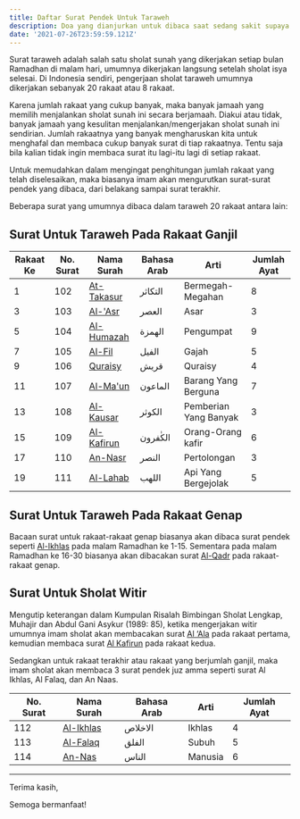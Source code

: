 ```yaml
---
title: Daftar Surat Pendek Untuk Taraweh
description: Doa yang dianjurkan untuk dibaca saat sedang sakit supaya cepat sembuh
date: '2021-07-26T23:59:59.121Z'
---
```


Surat taraweh adalah salah satu sholat sunah yang dikerjakan setiap bulan Ramadhan di malam hari, umumnya dikerjakan langsung setelah sholat isya selesai.
Di Indonesia sendiri, pengerjaan sholat taraweh umumnya dikerjakan sebanyak 20 rakaat atau 8 rakaat.

Karena jumlah rakaat yang cukup banyak, maka banyak jamaah yang memilih menjalankan sholat sunah ini secara berjamaah.
Diakui atau tidak, banyak jamaah yang kesulitan menjalankan/mengerjakan sholat sunah ini sendirian. Jumlah rakaatnya yang banyak mengharuskan kita untuk menghafal dan membaca cukup banyak surat di tiap rakaatnya.
Tentu saja bila kalian tidak ingin membaca surat itu lagi-itu lagi di setiap rakaat.

Untuk memudahkan dalam mengingat penghitungan jumlah rakaat yang telah diselesaikan, maka biasanya imam akan mengurutkan surat-surat pendek yang dibaca, dari belakang sampai surat terakhir.

Beberapa surat yang umumnya dibaca dalam taraweh 20 rakaat antara lain:

## Surat Untuk Taraweh Pada Rakaat Ganjil

<div class="table-wrapper" markdown="block">
  <table>
    <thead>
      <tr>
        <th>Rakaat Ke</th>
        <th>No. Surat</th>
        <th>Nama Surah</th>
        <th>Bahasa Arab</th>
        <th>Arti</th>
        <th>Jumlah Ayat</th>
      </tr>
    </thead>
    <tbody>
      <tr>
        <td>1</td>
        <td>102</td>
        <td>
          <a href="https://www.baca-quran.id/102/" rel="nofollow">At-Takasur</a>
        </td>
        <td>التكاثر</td>
        <td>Bermegah-Megahan</td>
        <td>8</td>
      </tr>
      <tr>
        <td>3</td>
        <td>103</td>
        <td>
          <a href="https://www.baca-quran.id/103/" rel="nofollow">Al-'Asr</a>
        </td>
        <td>العصر</td>
        <td>Asar</td>
        <td>3</td>
      </tr>
      <tr>
        <td>5</td>
        <td>104</td>
        <td>
          <a href="https://www.baca-quran.id/104/" rel="nofollow">Al-Humazah</a>
        </td>
        <td>الهمزة</td>
        <td>Pengumpat</td>
        <td>9</td>
      </tr>
      <tr>
        <td>7</td>
        <td>105</td>
        <td>
          <a href="https://www.baca-quran.id/105/" rel="nofollow">Al-Fil</a>
        </td>
        <td>الفيل</td>
        <td>Gajah</td>
        <td>5</td>
      </tr>
      <tr>
        <td>9</td>
        <td>106</td>
        <td>
          <a href="https://www.baca-quran.id/106/" rel="nofollow">Quraisy</a>
        </td>
        <td>قريش</td>
        <td>Quraisy</td>
        <td>4</td>
      </tr>
      <tr>
        <td>11</td>
        <td>107</td>
        <td>
          <a href="https://www.baca-quran.id/107/" rel="nofollow">Al-Ma'un</a>
        </td>
        <td>الماعون</td>
        <td>Barang Yang Berguna</td>
        <td>7</td>
      </tr>
      <tr>
        <td>13</td>
        <td>108</td>
        <td>
          <a href="https://www.baca-quran.id/108/" rel="nofollow">Al-Kausar</a>
        </td>
        <td>الكوثر</td>
        <td>Pemberian Yang Banyak</td>
        <td>3</td>
      </tr>
      <tr>
        <td>15</td>
        <td>109</td>
        <td>
          <a href="https://www.baca-quran.id/109/" rel="nofollow">Al-Kafirun</a>
        </td>
        <td>الكٰفرون</td>
        <td>Orang-Orang kafir</td>
        <td>6</td>
      </tr>
      <tr>
        <td>17</td>
        <td>110</td>
        <td>
          <a href="https://www.baca-quran.id/110/" rel="nofollow">An-Nasr</a>
        </td>
        <td>النصر</td>
        <td>Pertolongan</td>
        <td>3</td>
      </tr>
      <tr>
        <td>19</td>
        <td>111</td>
        <td>
          <a href="https://www.baca-quran.id/111/" rel="nofollow">Al-Lahab</a>
        </td>
        <td>اللهب</td>
        <td>Api Yang Bergejolak</td>
        <td>5</td>
      </tr>
    </tbody>
  </table>
</div>

## Surat Untuk Taraweh Pada Rakaat Genap

Bacaan surat untuk rakaat-rakaat genap biasanya akan dibaca surat pendek seperti [Al-Ikhlas](https://www.baca-quran.id/112/) pada malam Ramadhan ke 1-15.
Sementara pada malam Ramadhan ke 16-30 biasanya akan dibacakan surat [Al-Qadr](https://www.baca-quran.id/97/) pada rakaat-rakaat genap.
 
## Surat Untuk Sholat Witir

Mengutip keterangan dalam Kumpulan Risalah Bimbingan Sholat Lengkap, Muhajir dan Abdul Gani Asykur (1989: 85), 
ketika mengerjakan witir umumnya imam sholat akan membacakan surat [Al ‘Ala](https://www.baca-quran.id/87/) pada rakaat pertama, kemudian membaca surat [Al Kafirun](https://www.baca-quran.id/109/) pada rakaat kedua. 

Sedangkan untuk rakaat terakhir atau rakaat yang berjumlah ganjil, maka imam sholat akan membaca 3 surat pendek juz amma seperti surat Al Ikhlas, Al Falaq, dan An Naas.

<div class="table-wrapper" markdown="block">
  <table>
    <thead>
      <tr>
        <th>No. Surat</th>
        <th>Nama Surah</th>
        <th>Bahasa Arab</th>
        <th>Arti</th>
        <th>Jumlah Ayat</th>
      </tr>
    </thead>
    <tbody>
      <tr>
        <td>112</td>
        <td>
          <a href="https://www.baca-quran.id/112/" rel="nofollow">Al-Ikhlas</a>
        </td>
        <td>الاخلاص</td>
        <td>Ikhlas</td>
        <td>4</td>
      </tr>
      <tr>
        <td>113</td>
        <td>
          <a href="https://www.baca-quran.id/113/" rel="nofollow">Al-Falaq</a>
        </td>
        <td>الفلق</td>
        <td>Subuh</td>
        <td>5</td>
      </tr>
      <tr>
        <td>114</td>
        <td>
          <a href="https://www.baca-quran.id/114/" rel="nofollow">An-Nas</a>
        </td>
        <td>الناس</td>
        <td>Manusia</td>
        <td>6</td>
      </tr>
    </tbody>
  </table>
</div>

---

Terima kasih,

Semoga bermanfaat!
